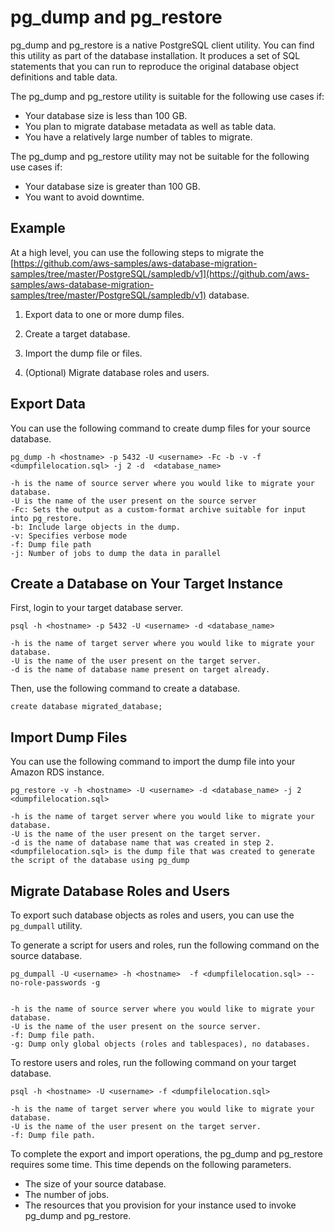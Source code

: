 # pg\_dump and pg\_restore<a name="chap-manageddatabases.postgresql-rds-postgresql-full-load-pd_dump"></a>

pg\_dump and pg\_restore is a native PostgreSQL client utility\. You can find this utility as part of the database installation\. It produces a set of SQL statements that you can run to reproduce the original database object definitions and table data\.

The pg\_dump and pg\_restore utility is suitable for the following use cases if:
+ Your database size is less than 100 GB\.
+ You plan to migrate database metadata as well as table data\.
+ You have a relatively large number of tables to migrate\.

The pg\_dump and pg\_restore utility may not be suitable for the following use cases if:
+ Your database size is greater than 100 GB\.
+ You want to avoid downtime\.

## Example<a name="chap-manageddatabases.postgresql-rds-postgresql-full-load-pd_dump-example"></a>

At a high level, you can use the following steps to migrate the [https://github.com/aws-samples/aws-database-migration-samples/tree/master/PostgreSQL/sampledb/v1](https://github.com/aws-samples/aws-database-migration-samples/tree/master/PostgreSQL/sampledb/v1) database\.

1. Export data to one or more dump files\.

1. Create a target database\.

1. Import the dump file or files\.

1. \(Optional\) Migrate database roles and users\.

## Export Data<a name="chap-manageddatabases.postgresql-rds-postgresql-full-load-pd_dump-export"></a>

You can use the following command to create dump files for your source database\.

```
pg_dump -h <hostname> -p 5432 -U <username> -Fc -b -v -f <dumpfilelocation.sql> -j 2 -d  <database_name>

-h is the name of source server where you would like to migrate your database.
-U is the name of the user present on the source server
-Fc: Sets the output as a custom-format archive suitable for input into pg_restore.
-b: Include large objects in the dump.
-v: Specifies verbose mode
-f: Dump file path
-j: Number of jobs to dump the data in parallel
```

## Create a Database on Your Target Instance<a name="chap-manageddatabases.postgresql-rds-postgresql-full-load-pd_dump-create"></a>

First, login to your target database server\.

```
psql -h <hostname> -p 5432 -U <username> -d <database_name>

-h is the name of target server where you would like to migrate your database.
-U is the name of the user present on the target server.
-d is the name of database name present on target already.
```

Then, use the following command to create a database\.

```
create database migrated_database;
```

## Import Dump Files<a name="chap-manageddatabases.postgresql-rds-postgresql-full-load-pd_dump-import"></a>

You can use the following command to import the dump file into your Amazon RDS instance\.

```
pg_restore -v -h <hostname> -U <username> -d <database_name> -j 2 <dumpfilelocation.sql>

-h is the name of target server where you would like to migrate your database.
-U is the name of the user present on the target server.
-d is the name of database name that was created in step 2.
<dumpfilelocation.sql> is the dump file that was created to generate the script of the database using pg_dump
```

## Migrate Database Roles and Users<a name="chap-manageddatabases.postgresql-rds-postgresql-full-load-pd_dump-migrate"></a>

To export such database objects as roles and users, you can use the `pg_dumpall` utility\.

To generate a script for users and roles, run the following command on the source database\.

```
pg_dumpall -U <username> -h <hostname>  -f <dumpfilelocation.sql> --no-role-passwords -g


-h is the name of source server where you would like to migrate your database.
-U is the name of the user present on the source server.
-f: Dump file path.
-g: Dump only global objects (roles and tablespaces), no databases.
```

To restore users and roles, run the following command on your target database\.

```
psql -h <hostname> -U <username> -f <dumpfilelocation.sql>

-h is the name of target server where you would like to migrate your database.
-U is the name of the user present on the target server.
-f: Dump file path.
```

To complete the export and import operations, the pg\_dump and pg\_restore requires some time\. This time depends on the following parameters\.
+ The size of your source database\.
+ The number of jobs\.
+ The resources that you provision for your instance used to invoke pg\_dump and pg\_restore\.